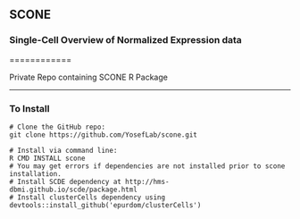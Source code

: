 ## SCONE ##
### Single-Cell Overview of Normalized Expression data ###
============

Private Repo containing SCONE R Package

---------------------------------------

### To Install ###

	# Clone the GitHub repo:
	git clone https://github.com/YosefLab/scone.git
	
	# Install via command line:
	R CMD INSTALL scone	
	# You may get errors if dependencies are not installed prior to scone installation.
	# Install SCDE dependency at http://hms-dbmi.github.io/scde/package.html
	# Install clusterCells dependency using devtools::install_github('epurdom/clusterCells')
